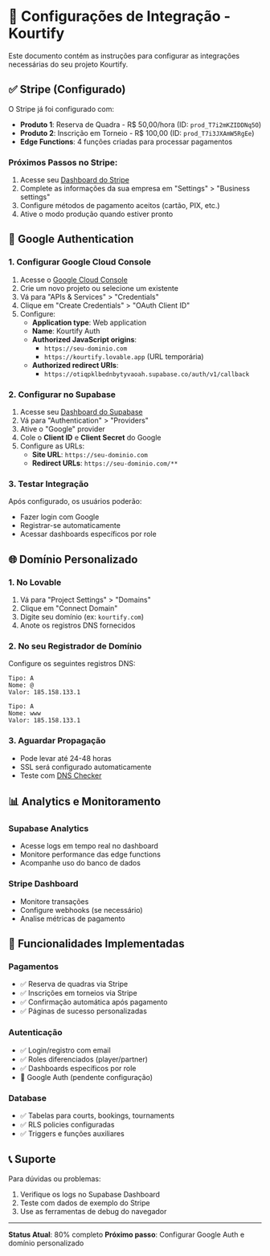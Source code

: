 # 🚀 Configurações de Integração - Kourtify

Este documento contém as instruções para configurar as integrações necessárias do seu projeto Kourtify.

## ✅ Stripe (Configurado)

O Stripe já foi configurado com:
- **Produto 1**: Reserva de Quadra - R$ 50,00/hora (ID: `prod_T7i2mKZIDDNq5O`)
- **Produto 2**: Inscrição em Torneio - R$ 100,00 (ID: `prod_T7i3JXAmW5RgEe`)
- **Edge Functions**: 4 funções criadas para processar pagamentos

### Próximos Passos no Stripe:
1. Acesse seu [Dashboard do Stripe](https://dashboard.stripe.com)
2. Complete as informações da sua empresa em "Settings" > "Business settings"
3. Configure métodos de pagamento aceitos (cartão, PIX, etc.)
4. Ative o modo produção quando estiver pronto

## 🔐 Google Authentication

### 1. Configurar Google Cloud Console

1. Acesse o [Google Cloud Console](https://console.cloud.google.com/)
2. Crie um novo projeto ou selecione um existente
3. Vá para "APIs & Services" > "Credentials"
4. Clique em "Create Credentials" > "OAuth Client ID"
5. Configure:
   - **Application type**: Web application
   - **Name**: Kourtify Auth
   - **Authorized JavaScript origins**: 
     - `https://seu-dominio.com`
     - `https://kourtify.lovable.app` (URL temporária)
   - **Authorized redirect URIs**:
     - `https://otiqpklbednbytyvaoah.supabase.co/auth/v1/callback`

### 2. Configurar no Supabase

1. Acesse seu [Dashboard do Supabase](https://supabase.com/dashboard)
2. Vá para "Authentication" > "Providers"
3. Ative o "Google" provider
4. Cole o **Client ID** e **Client Secret** do Google
5. Configure as URLs:
   - **Site URL**: `https://seu-dominio.com`
   - **Redirect URLs**: `https://seu-dominio.com/**`

### 3. Testar Integração

Após configurado, os usuários poderão:
- Fazer login com Google
- Registrar-se automaticamente
- Acessar dashboards específicos por role

## 🌐 Domínio Personalizado

### 1. No Lovable

1. Vá para "Project Settings" > "Domains"
2. Clique em "Connect Domain"
3. Digite seu domínio (ex: `kourtify.com`)
4. Anote os registros DNS fornecidos

### 2. No seu Registrador de Domínio

Configure os seguintes registros DNS:

```
Tipo: A
Nome: @
Valor: 185.158.133.1

Tipo: A  
Nome: www
Valor: 185.158.133.1
```

### 3. Aguardar Propagação

- Pode levar até 24-48 horas
- SSL será configurado automaticamente
- Teste com [DNS Checker](https://dnschecker.org)

## 📊 Analytics e Monitoramento

### Supabase Analytics
- Acesse logs em tempo real no dashboard
- Monitore performance das edge functions
- Acompanhe uso do banco de dados

### Stripe Dashboard
- Monitore transações
- Configure webhooks (se necessário)
- Analise métricas de pagamento

## 🔧 Funcionalidades Implementadas

### Pagamentos
- ✅ Reserva de quadras via Stripe
- ✅ Inscrições em torneios via Stripe  
- ✅ Confirmação automática após pagamento
- ✅ Páginas de sucesso personalizadas

### Autenticação
- ✅ Login/registro com email
- ✅ Roles diferenciados (player/partner)
- ✅ Dashboards específicos por role
- 🔄 Google Auth (pendente configuração)

### Database
- ✅ Tabelas para courts, bookings, tournaments
- ✅ RLS policies configuradas
- ✅ Triggers e funções auxiliares

## 📞 Suporte

Para dúvidas ou problemas:
1. Verifique os logs no Supabase Dashboard
2. Teste com dados de exemplo do Stripe
3. Use as ferramentas de debug do navegador

---

**Status Atual**: 80% completo
**Próximo passo**: Configurar Google Auth e domínio personalizado